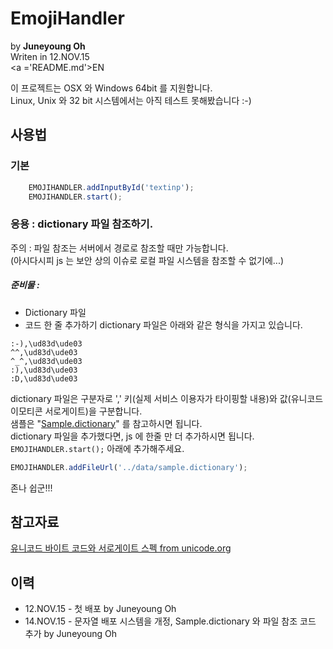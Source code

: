 # EmojiHandler 
by <b>Juneyoung Oh</b><br>
Writen in 12.NOV.15<br>
<a ='README.md'>EN</a>

이 프로젝트는 OSX 와 Windows 64bit 를 지원합니다.<br>
Linux, Unix 와 32 bit 시스템에서는 아직 테스트 못해봤습니다 :-)<br>

## 사용법 
### 기본
``` javascript
	EMOJIHANDLER.addInputById('textinp');
	EMOJIHANDLER.start();
```
### 응용 : dictionary 파일 참조하기.
주의 : 파일 참조는 서버에서 경로로 참조할 때만 가능합니다.<br>
(아시다시피 js 는 보안 상의 이슈로 로컬 파일 시스템을 참조할 수 없기에...)
##### 준비물 :
- Dictionary 파일
- 코드 한 줄 추가하기
dictionary 파일은 아래와 같은 형식을 가지고 있습니다.
``` code
:-),\ud83d\ude03
^^,\ud83d\ude03
^_^,\ud83d\ude03
:),\ud83d\ude03
:D,\ud83d\ude03
```
dictionary 파일은 구분자로 ',' 키(실제 서비스 이용자가 타이핑할 내용)와 값(유니코드 이모티콘 서로게이트)을 구분합니다.<br> 
샘플은 "<a target='_blank' href= '/data/sample.dictionary'>Sample.dictionary</a>" 를 참고하시면 됩니다.<br>
dictionary 파일을 추가했다면, js 에 한줄 만 더 추가하시면 됩니다. `EMOJIHANDLER.start();` 아래에 추가해주세요.
``` javascript
EMOJIHANDLER.addFileUrl('../data/sample.dictionary');
```
존나 쉽군!!!

## 참고자료
<a href='http://www.unicode.org/reports/tr51/' target='_blank'>유니코드 바이트 코드와 서로게이트 스펙 from unicode.org</a>

## 이력
<ul>
  <li>12.NOV.15 - 첫 배포 by Juneyoung Oh</li>
  <li>14.NOV.15 - 문자열 배포 시스템을 개정, Sample.dictionary 와 파일 참조 코드 추가 by Juneyoung Oh</li>
</ul>

